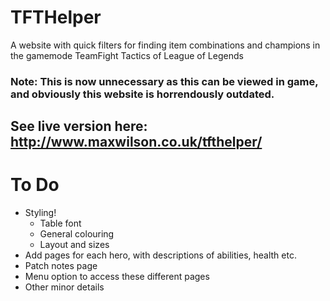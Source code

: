 # TFTHelper
A website with quick filters for finding item combinations and champions in the gamemode TeamFight Tactics of League of Legends

### Note: This is now unnecessary as this can be viewed in game, and obviously this website is horrendously outdated.

## See live version here: http://www.maxwilson.co.uk/tfthelper/

# To Do
 * Styling!
    - Table font
    - General colouring
    - Layout and sizes
 * Add pages for each hero, with descriptions of abilities, health etc.
 * Patch notes page
 * Menu option to access these different pages
 * Other minor details
